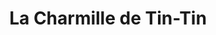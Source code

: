 ---
title: "La Charmille de Tin-Tin"
url: /paray-le-monial/la-charmille-de-tin-tin/
shop: boulangerie
---